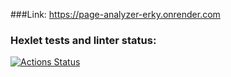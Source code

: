 ###Link: 
https://page-analyzer-erky.onrender.com

### Hexlet tests and linter status:
[![Actions Status](https://github.com/EvgenyCh97/python-project-83/actions/workflows/hexlet-check.yml/badge.svg)](https://github.com/EvgenyCh97/python-project-83/actions)